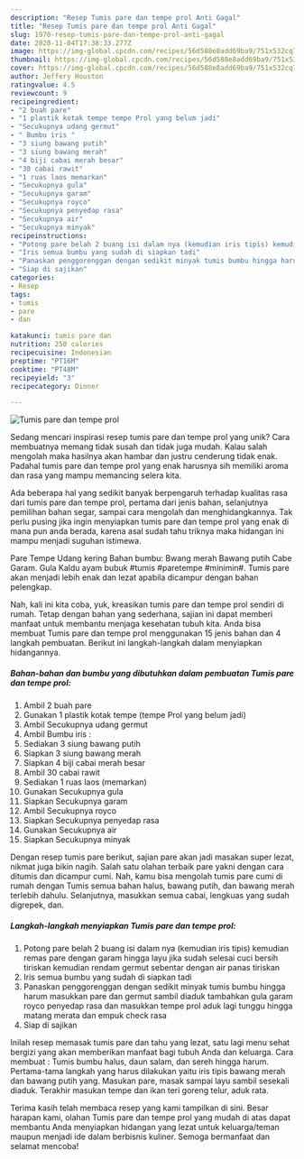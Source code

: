 ```yaml
---
description: "Resep Tumis pare dan tempe prol Anti Gagal"
title: "Resep Tumis pare dan tempe prol Anti Gagal"
slug: 1970-resep-tumis-pare-dan-tempe-prol-anti-gagal
date: 2020-11-04T17:38:33.277Z
image: https://img-global.cpcdn.com/recipes/56d588e8add69ba9/751x532cq70/tumis-pare-dan-tempe-prol-foto-resep-utama.jpg
thumbnail: https://img-global.cpcdn.com/recipes/56d588e8add69ba9/751x532cq70/tumis-pare-dan-tempe-prol-foto-resep-utama.jpg
cover: https://img-global.cpcdn.com/recipes/56d588e8add69ba9/751x532cq70/tumis-pare-dan-tempe-prol-foto-resep-utama.jpg
author: Jeffery Houston
ratingvalue: 4.5
reviewcount: 9
recipeingredient:
- "2 buah pare"
- "1 plastik kotak tempe tempe Prol yang belum jadi"
- "Secukupnya udang germut"
- " Bumbu iris "
- "3 siung bawang putih"
- "3 siung bawang merah"
- "4 biji cabai merah besar"
- "30 cabai rawit"
- "1 ruas laos memarkan"
- "Secukupnya gula"
- "Secukupnya garam"
- "Secukupnya royco"
- "Secukupnya penyedap rasa"
- "Secukupnya air"
- "Secukupnya minyak"
recipeinstructions:
- "Potong pare belah 2 buang isi dalam nya (kemudian iris tipis) kemudian remas pare dengan garam hingga layu jika sudah selesai cuci bersih tiriskan kemudian rendam germut sebentar dengan air panas tiriskan"
- "Iris semua bumbu yang sudah di siapkan tadi"
- "Panaskan penggorenggan dengan sedikit minyak tumis bumbu hingga harum masukkan pare dan germut sambil diaduk tambahkan gula garam royco penyedap rasa dan masukkan tempe prol aduk lagi tunggu hingga matang merata dan empuk check rasa"
- "Siap di sajikan"
categories:
- Resep
tags:
- tumis
- pare
- dan

katakunci: tumis pare dan 
nutrition: 250 calories
recipecuisine: Indonesian
preptime: "PT16M"
cooktime: "PT48M"
recipeyield: "3"
recipecategory: Dinner

---
```



![Tumis pare dan tempe prol](https://img-global.cpcdn.com/recipes/56d588e8add69ba9/751x532cq70/tumis-pare-dan-tempe-prol-foto-resep-utama.jpg)

Sedang mencari inspirasi resep tumis pare dan tempe prol yang unik? Cara membuatnya memang tidak susah dan tidak juga mudah. Kalau salah mengolah maka hasilnya akan hambar dan justru cenderung tidak enak. Padahal tumis pare dan tempe prol yang enak harusnya sih memiliki aroma dan rasa yang mampu memancing selera kita.

Ada beberapa hal yang sedikit banyak berpengaruh terhadap kualitas rasa dari tumis pare dan tempe prol, pertama dari jenis bahan, selanjutnya pemilihan bahan segar, sampai cara mengolah dan menghidangkannya. Tak perlu pusing jika ingin menyiapkan tumis pare dan tempe prol yang enak di mana pun anda berada, karena asal sudah tahu triknya maka hidangan ini mampu menjadi suguhan istimewa.

Pare Tempe Udang kering Bahan bumbu: Bwang merah Bawang putih Cabe Garam. Gula Kaldu ayam bubuk #tumis #paretempe #minimin#. Tumis pare akan menjadi lebih enak dan lezat apabila dicampur dengan bahan pelengkap.


Nah, kali ini kita coba, yuk, kreasikan tumis pare dan tempe prol sendiri di rumah. Tetap dengan bahan yang sederhana, sajian ini dapat memberi manfaat untuk membantu menjaga kesehatan tubuh kita. Anda bisa membuat Tumis pare dan tempe prol menggunakan 15 jenis bahan dan 4 langkah pembuatan. Berikut ini langkah-langkah dalam menyiapkan hidangannya.

<!--inarticleads1-->

##### Bahan-bahan dan bumbu yang dibutuhkan dalam pembuatan Tumis pare dan tempe prol:

1. Ambil 2 buah pare
1. Gunakan 1 plastik kotak tempe (tempe Prol yang belum jadi)
1. Ambil Secukupnya udang germut
1. Ambil  Bumbu iris :
1. Sediakan 3 siung bawang putih
1. Siapkan 3 siung bawang merah
1. Siapkan 4 biji cabai merah besar
1. Ambil 30 cabai rawit
1. Sediakan 1 ruas laos (memarkan)
1. Gunakan Secukupnya gula
1. Siapkan Secukupnya garam
1. Ambil Secukupnya royco
1. Siapkan Secukupnya penyedap rasa
1. Gunakan Secukupnya air
1. Siapkan Secukupnya minyak


Dengan resep tumis pare berikut, sajian pare akan jadi masakan super lezat, nikmat juga bikin nagih. Salah satu olahan terbaik pare yakni dengan cara ditumis dan dicampur cumi. Nah, kamu bisa mengolah tumis pare cumi di rumah dengan Tumis semua bahan halus, bawang putih, dan bawang merah terlebih dahulu. Selanjutnya, masukkan semua cabai, lengkuas yang sudah digrepek, dan. 

<!--inarticleads2-->

##### Langkah-langkah menyiapkan Tumis pare dan tempe prol:

1. Potong pare belah 2 buang isi dalam nya (kemudian iris tipis) kemudian remas pare dengan garam hingga layu jika sudah selesai cuci bersih tiriskan kemudian rendam germut sebentar dengan air panas tiriskan
1. Iris semua bumbu yang sudah di siapkan tadi
1. Panaskan penggorenggan dengan sedikit minyak tumis bumbu hingga harum masukkan pare dan germut sambil diaduk tambahkan gula garam royco penyedap rasa dan masukkan tempe prol aduk lagi tunggu hingga matang merata dan empuk check rasa
1. Siap di sajikan


Inilah resep memasak tumis pare dan tahu yang lezat, satu lagi menu sehat bergizi yang akan memberikan manfaat bagi tubuh Anda dan keluarga. Cara membuat : Tumis bumbu halus, daun salam, dan sereh hingga harum. Pertama-tama langkah yang harus dilakukan yaitu iris tipis bawang merah dan bawang putih yang. Masukan pare, masak sampai layu sambil sesekali diaduk. Terakhir masukan tempe dan ikan teri goreng telur, aduk rata. 

Terima kasih telah membaca resep yang kami tampilkan di sini. Besar harapan kami, olahan Tumis pare dan tempe prol yang mudah di atas dapat membantu Anda menyiapkan hidangan yang lezat untuk keluarga/teman maupun menjadi ide dalam berbisnis kuliner. Semoga bermanfaat dan selamat mencoba!
